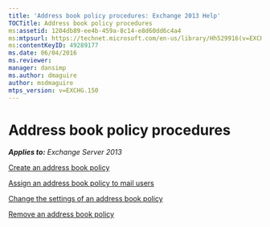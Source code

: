 ```yaml
---
title: 'Address book policy procedures: Exchange 2013 Help'
TOCTitle: Address book policy procedures
ms:assetid: 1204db89-ee4b-459a-8c14-e8d60dd6c4a4
ms:mtpsurl: https://technet.microsoft.com/en-us/library/Hh529916(v=EXCHG.150)
ms:contentKeyID: 49289177
ms.date: 06/04/2016
ms.reviewer: 
manager: dansimp
ms.author: dmaguire
author: msdmaguire
mtps_version: v=EXCHG.150
---
```


# Address book policy procedures

_**Applies to:** Exchange Server 2013_

[Create an address book policy](https://docs.microsoft.com/en-us/exchange/address-books/address-book-policies/create-an-address-book-policy)

[Assign an address book policy to mail users](https://docs.microsoft.com/en-us/exchange/address-books/address-book-policies/assign-an-address-book-policy-to-mail-users)

[Change the settings of an address book policy](https://docs.microsoft.com/en-us/exchange/address-books/address-book-policies/change-the-settings-of-an-address-book-policy)

[Remove an address book policy](https://docs.microsoft.com/en-us/exchange/address-books/address-book-policies/remove-an-address-book-policy)
